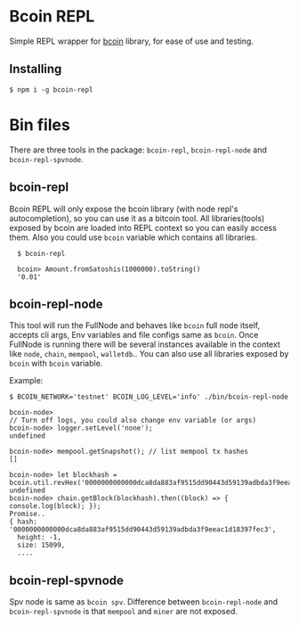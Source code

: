 Bcoin REPL
===

Simple REPL wrapper for [bcoin][0] library, for ease of use and testing.


## Installing
```
$ npm i -g bcoin-repl
```

# Bin files

There are three tools in the package: `bcoin-repl`, `bcoin-repl-node` and `bcoin-repl-spvnode`.

## bcoin-repl
Bcoin REPL will only expose the bcoin library (with node repl's autocompletion), so you can use it as a bitcoin tool. All libraries(tools) exposed by bcoin are loaded into REPL context so you can easily access them. Also you could use `bcoin` variable which contains all libraries.

```
  $ bcoin-repl
  
  bcoin> Amount.fromSatoshis(1000000).toString()
  '0.01'
```

## bcoin-repl-node
This tool will run the FullNode and behaves like `bcoin` full node itself, accepts cli args, Env variables and file configs same as `bcoin`. Once FullNode is running there will be several instances available in the context like `node`, `chain`, `mempool`, `walletdb`.. You can also use all libraries exposed by `bcoin` with `bcoin` variable.

Example:
```
$ BCOIN_NETWORK='testnet' BCOIN_LOG_LEVEL='info' ./bin/bcoin-repl-node

bcoin-node> 
// Turn off logs, you could also change env variable (or args)
bcoin-node> logger.setLevel('none');
undefined

bcoin-node> mempool.getSnapshot(); // list mempool tx hashes
[]

bcoin-node> let blockhash = bcoin.util.revHex('0000000000000dca8da883af9515dd90443d59139adbda3f9eeac1d18397fec3');
undefined
bcoin-node> chain.getBlock(blockhash).then((block) => { console.log(block); });
Promise..
{ hash: '0000000000000dca8da883af9515dd90443d59139adbda3f9eeac1d18397fec3',
  height: -1,
  size: 15099,
  ....
```

## bcoin-repl-spvnode
Spv node is same as `bcoin spv`. Difference between `bcoin-repl-node` and `bcoin-repl-spvnode` is that `mempool` and `miner` are not exposed.


[0]: https://github.com/bcoin-org/bcoin
